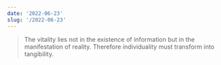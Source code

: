```yaml
---
date: '2022-06-23'
slug: '/2022-06-23'
---
```


> The vitality lies not in the existence of information but in the manifestation of reality. Therefore individuality must transform into tangibility.
